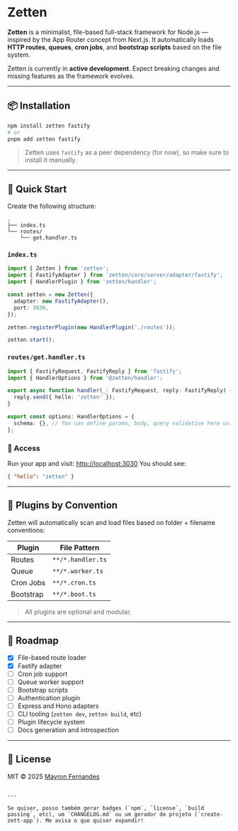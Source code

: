 # Zetten

**Zetten** is a minimalist, file-based full-stack framework for Node.js — inspired by the App Router concept from Next.js. It automatically loads **HTTP routes**, **queues**, **cron jobs**, and **bootstrap scripts** based on the file system.

Zetten is currently in **active development**. Expect breaking changes and missing features as the framework evolves.

---

## 📦 Installation

```bash
npm install zetten fastify
# or
pnpm add zetten fastify
````

> Zetten uses `fastify` as a peer dependency (for now), so make sure to install it manually.

---

## 🚀 Quick Start

Create the following structure:

```
.
├── index.ts
└── routes/
    └── get.handler.ts
```

### `index.ts`

```ts
import { Zetten } from 'zetten';
import { FastifyAdapter } from 'zetten/core/server/adapter/fastify';
import { HandlerPlugin } from 'zetten/handler';

const zetten = new Zetten({
  adapter: new FastifyAdapter(),
  port: 3030,
});

zetten.registerPlugin(new HandlerPlugin('./routes'));

zetten.start();
```

### `routes/get.handler.ts`

```ts
import { FastifyRequest, FastifyReply } from 'fastify';
import { HandlerOptions } from '@zetten/handler';

export async function handler(_: FastifyRequest, reply: FastifyReply) {
  reply.send({ hello: 'zetten' });
}

export const options: HandlerOptions = {
  schema: {}, // You can define params, body, query validation here using Zod
};
```

### 🔗 Access

Run your app and visit: [http://localhost:3030](http://localhost:3030)
You should see:

```json
{ "hello": "zetten" }
```

---

## 🧩 Plugins by Convention

Zetten will automatically scan and load files based on folder + filename conventions:

| Plugin    | File Pattern      |
| --------- | ----------------- |
| Routes    | `**/*.handler.ts` |
| Queue     | `**/*.worker.ts`  |
| Cron Jobs | `**/*.cron.ts`    |
| Bootstrap | `**/*.boot.ts`    |

> All plugins are optional and modular.

---

## 📅 Roadmap

* [x] File-based route loader
* [x] Fastify adapter
* [ ] Cron job support
* [ ] Queue worker support
* [ ] Bootstrap scripts
* [ ] Authentication plugin
* [ ] Express and Hono adapters
* [ ] CLI tooling (`zetten dev`, `zetten build`, etc)
* [ ] Plugin lifecycle system
* [ ] Docs generation and introspection

---

## 📄 License

MIT © 2025 [Mayron Fernandes](https://github.com/mayron1806)

```

---

Se quiser, posso também gerar badges (`npm`, `license`, `build passing`, etc), um `CHANGELOG.md` ou um gerador de projeto (`create-zett-app`). Me avisa o que quiser expandir!
